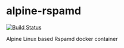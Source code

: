 # alpine-rspamd
[![Build Status](https://drone.interlegis.leg.br/api/badges/SEIT/alpine-rspamd/status.svg)](https://drone.interlegis.leg.br/SEIT/alpine-rspamd)

Alpine Linux based Rspamd docker container
